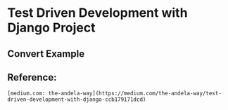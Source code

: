 # Test Driven Development with Django Project

## Convert Example
## Reference: 
    [medium.com: the-andela-way](https://medium.com/the-andela-way/test-driven-development-with-django-ccb179171dcd)